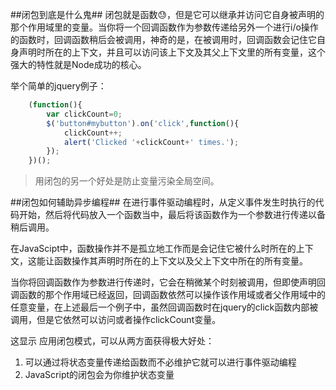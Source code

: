 ##闭包到底是什么鬼##
闭包就是函数😓，但是它可以继承并访问它自身被声明的那个作用域里的变量。当你将一个回调函数作为参数传递给另外一个进行i/o操作的函数时，回调函数稍后会被调用，神奇的是，在被调用时，回调函数会记住它自身声明时所在的上下文，并且可以访问该上下文及其父上下文里的所有变量，这个强大的特性就是Node成功的核心。

举个简单的jquery例子：
```JavaScript
    (function(){
        var clickCount=0;
        $('button#mybutton').on('click',function(){
            clickCount++;
            alert('Clicked '+clickCount+' times.');
        });
    })();
```

> 用闭包的另一个好处是防止变量污染全局空间。

##闭包如何辅助异步编程##
在进行事件驱动编程时，从定义事件发生时执行的代码开始，然后将代码放入一个函数当中，最后将该函数作为一个参数进行传递以备稍后调用。

在JavaScipt中，函数操作并不是孤立地工作而是会记住它被什么时所在的上下文，这能让函数操作其声明时所在的上下文以及父上下文中所在的所有变量。

当你将回调函数作为参数进行传递时，它会在稍微某个时刻被调用，但即使声明回调函数的那个作用域已经返回，回调函数依然可以操作该作用域或者父作用域中的任意变量，在上述最后一个例子中，虽然回调函数时在jquery的click函数内部被调用，但是它依然可以访问或者操作clickCount变量。

这显示 应用闭包模式，可以从两方面获得极大好处：
1. 可以通过将状态变量传递给函数而不必维护它就可以进行事件驱动编程
2. JavaScript的闭包会为你维护状态变量
